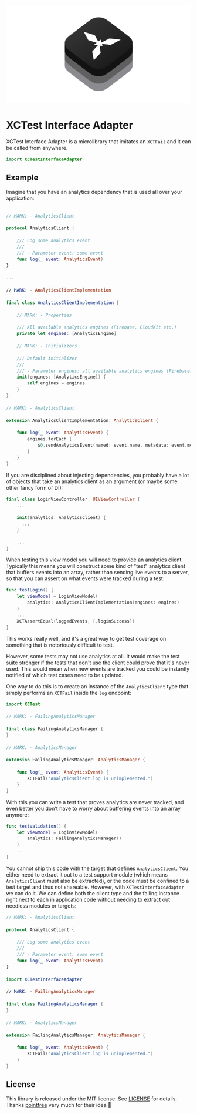 ![](xctest-interface-adapter.png)

# XCTest Interface Adapter

XCTest Interface Adapter is a microlibrary that imitates an `XCTFail` and it can be called from anywhere.

```swift
import XCTestInterfaceAdapter
```
## Example

Imagine that you have an analytics dependency that is used all over your application:

```swift

// MARK: - AnalyticsClient

protocol AnalyticsClient {

    /// Log some analytics event
    ///
    /// - Parameter event: some event
    func log(_ event: AnalyticsEvent)
}

...

// MARK: - AnalyticsClientImplementation

final class AnalyticsClientImplementation {

    // MARK: - Properties

    /// All available analytics engines (Firebase, CloudKit etc.)
    private let engines: [AnalyticsEngine]

    // MARK: - Initializers

    /// Default initializer
    ///
    /// - Parameter engines: all available analytics engines (Firebase, CloudKit etc.)
    init(engines: [AnalyticsEngine]) {
        self.engines = engines
    }
}

// MARK: - AnalyticsClient

extension AnalyticsClientImplementation: AnalyticsClient {

    func log(_ event: AnalyticsEvent) {
        engines.forEach {
            $0.sendAnalyticsEvent(named: event.name, metadata: event.metadata)
        }
    }
}

```

If you are disciplined about injecting dependencies, you probably have a lot of objects that take an analytics client as an argument (or maybe some other fancy form of DI):

```swift
final class LoginViewController: UIViewController {
    ...

    init(analytics: AnalyticsClient) {
      ...
    }

    ...
}
```

When testing this view model you will need to provide an analytics client. Typically this means you will construct some kind of "test" analytics client that buffers events into an array, rather than sending live events to a server, so that you can assert on what events were tracked during a test:

```swift
func testLogin() {
    let viewModel = LoginViewModel(
        analytics: AnalyticsClientImplementation(engines: engines)
    )
    ...
    XCTAssertEqual(loggedEvents, [.loginSuccess])
}
```

This works really well, and it's a great way to get test coverage on something that is notoriously difficult to test.

However, some tests may not use analytics at all. It would make the test suite stronger if the tests that don't use the client could prove that it's never used. This would mean when new events are tracked you could be instantly notified of which test cases need to be updated.

One way to do this is to create an instance of the `AnalyticsClient` type that simply performs an `XCTFail` inside the `log` endpoint:

```swift
import XCTest

// MARK: - FailingAnalyticsManager

final class FailingAnalyticsManager {
}

// MARK: - AnalyticsManager

extension FailingAnalyticsManager: AnalyticsManager {

    func log(_ event: AnalyticsEvent) {
        XCTFail("AnalyticsClient.log is unimplemented.")
    }
}
```

With this you can write a test that proves analytics are never tracked, and even better you don't have to worry about buffering events into an array anymore:

```swift
func testValidation() {
    let viewModel = LoginViewModel(
        analytics: FailingAnalyticsManager()
    )
    ...
}
```

You cannot ship this code with the target that defines `AnalyticsClient`. You either need to extract it out to a test support module (which means `AnalyticsClient` must also be extracted), or the code must be confined to a test target and thus not shareable.
However, with `XCTestInterfaceAdapter` we can do it. We can define both the client type and the failing instance right next to each in application code without needing to extract out needless modules or targets:

```swift
// MARK: - AnalyticsClient

protocol AnalyticsClient {

    /// Log some analytics event
    ///
    /// - Parameter event: some event
    func log(_ event: AnalyticsEvent)
}

import XCTestInterfaceAdapter

// MARK: - FailingAnalyticsManager

final class FailingAnalyticsManager {
}

// MARK: - AnalyticsManager

extension FailingAnalyticsManager: AnalyticsManager {

    func log(_ event: AnalyticsEvent) {
        XCTFail("AnalyticsClient.log is unimplemented.")
    }
}
```

## License

This library is released under the MIT license. See [LICENSE](LICENSE) for details.
Thanks [pointfree](https://github.com/pointfreeco/xctest-dynamic-overlay) very much for their idea 🖤
